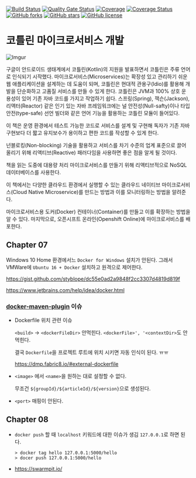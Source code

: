 [![Build Status](https://travis-ci.com/antop-dev/kotlin-msa.svg?branch=master)](https://travis-ci.com/antop-dev/kotlin-msa)
[![Quality Gate Status](https://sonarcloud.io/api/project_badges/measure?project=antop-dev_kotlin-msa&metric=alert_status)](https://sonarcloud.io/dashboard?id=antop-dev_kotlin-msa)
[![Coverage](https://sonarcloud.io/api/project_badges/measure?project=antop-dev_kotlin-msa&metric=coverage)](https://sonarcloud.io/dashboard?id=antop-dev_kotlin-msa)
[![Coverage Status](https://coveralls.io/repos/github/antop-dev/kotlin-msa/badge.svg?branch=master)](https://coveralls.io/github/antop-dev/kotlin-msa?branch=master)
[![GitHub forks](https://img.shields.io/github/forks/antop-dev/kotlin-msa.svg)](https://github.com/antop-dev/kotlin-msa/network)
[![GitHub stars](https://img.shields.io/github/stars/antop-dev/kotlin-msa.svg)](https://github.com/antop-dev/kotlin-msa/stargazers)
[![GitHub license](https://img.shields.io/github/license/antop-dev/kotlin-msa.svg)](https://github.com/antop-dev/kotlin-msa/blob/master/LICENSE)

# 코틀린 마이크로서비스 개발

![Imgur](https://i.imgur.com/asStqwV.jpg)

구글이 안드로이드 생태계에서 코틀린(Kotlin)의 지원을 발표하면서 코틀린은 주류 언어로 인식되기 시작했다. 마이크로서비스(Microservices)는 확장성 있고 관리하기 쉬운 웹 애플리케이션을 설계하는 데 도움이 되며, 코틀린은 현대적 관용구(Idio)를 활용해 개발을 단순화하고 고품질 서비스를 만들 수 있게 한다. 코틀린은 JVM과 100% 상호 운용성이 있어 기존 자바 코드를 가지고 작업하기 쉽다. 스프링(Spring), 잭슨(Jackson), 리액터(Reactor) 같은 인기 있는 자바 프레임워크에는 널 안전성(Null-safty)이나 타입 안전(type-safe) 선언 빌더와 같은 언어 기능을 활용하는 코틀린 모듈이 들어있다.
 
이 책은 운영 환경에서 테스트 가능한 코드로 서비스를 설계 및 구현해 독자가 기존 자바 구현보다 더 짧고 유지보수가 용이하고 편한 코드를 작성할 수 있게 한다.
 
넌블로킹(Non-blocking) 기술을 활용하고 서비스를 차기 수준의 업계 표준으로 끌어올리기 위해 리액티브(Reactive) 패러다임을 사용하면 좋은 점을 알게 될 것이다.
 
책을 읽는 도중에 대용량 처리 마이크로서비스를 만들기 위해 리액티브적으로 NoSQL 데이터베이스를 사용한다.
 
이 책에서는 다양한 클라우드 환경에서 실행할 수 있는 클라우드 네이티브 마이크로서비스(Cloud Native Microservice)를 만드는 방법과 이를 모니터링하는 방법을 알려준다.
 
마이크로서비스용 도커(Docker) 컨테이너(Container)를 만들고 이를 확장하는 방법을 알 수 있다. 마지막으로, 오픈시프트 온라인(Openshift Online)에 마이크로서비스를 배포한다.

## Chapter 07

Windows 10 Home 환경에서느 `Docker for Windows` 설치가 안된다. 그래서 VMWare에 `Ubuntu 16 + Docker` 설치하고 원격으로 제어한다. 

https://gist.github.com/styblope/dc55e0ad2a9848f2cc3307d4819d819f

https://www.jetbrains.com/help/idea/docker.html

### [docker-maven-plugin](https://github.com/fabric8io/docker-maven-plugin) 이슈

* Dockerfile 위치 관련 이슈
    
    `<build>` → `<dockerFileDir>` 안먹힌다. `<dockerFile>', '<contextDir>`도 안먹힌다.

    결국 `Dockerfile`을 프로젝트 루트에 위치 시키면 자동 인식이 된다. ㅠㅠ

    https://dmp.fabric8.io/#external-dockerfile
    
* `<image>` 에서 `<name>`을 원하는 대로 설정할 수 없다.
    
    무조건 `${groupId}/${articleId}/${version}`으로 생성된다.

* `<port>` 매핑이 안된다.

## Chapter 08

* `docker push` 할 때 `localhost` 키워드에 대한 이슈가 생김 `127.0.0.1`로 하면 된다.

  ```
  > docker tag hello 127.0.0.1:5000/hello
  > docer push 127.0.0.1:5000/hello 
  ```

* https://swarmpit.io/